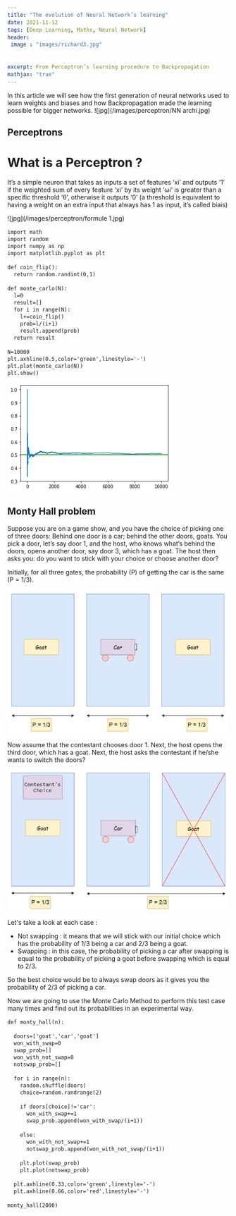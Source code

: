 ```yaml
---
title: "The evolution of Neural Network’s learning"
date: 2021-11-12
tags: [Deep Learning, Maths, Neural Network]
header:
 image : "images/richard3.jpg"

  
excerpt: From Perceptron’s learning procedure to Backpropagation
mathjax: "true"
---
```

In this article we will see how the first generation of neural networks used to learn weights and biases and how Backpropagation made the learning possible for bigger networks.
![jpg](/images/perceptron/NN archi.jpg)

## Perceptrons
# What is a Perceptron ?
It’s a simple neuron that takes as inputs a set of features ‘xi’ and outputs ‘1’ if the weighted sum of every feature ‘xi’ by its weight ‘ωi’ is greater than a specific threshold ‘θ’, otherwise it outputs ‘0’ (a threshold is equivalent to having a weight on an extra input that always has 1 as input, it’s called biais)

![jpg](/images/perceptron/formule 1.jpg)
```
import math
import random
import numpy as np
import matplotlib.pyplot as plt

def coin_flip():
  return random.randint(0,1)
  
def monte_carlo(N):
  l=0
  result=[]
  for i in range(N):
    l+=coin_flip()
    prob=l/(i+1)
    result.append(prob)
  return result

N=10000
plt.axhline(0.5,color='green',linestyle='-')
plt.plot(monte_carlo(N))
plt.show()

```


![png](/images/monte_carlo/Copie_de_Copie_de_monte_carloos_1_0.png)


## Monty Hall problem

Suppose you are on a game show, and you have the choice of picking one of three doors: Behind one door is a car; behind the other doors, goats. You pick a door, let’s say door 1, and the host, who knows what’s behind the doors, opens another door, say door 3, which has a goat. The host then asks you: do you want to stick with your choice or choose another door?

Initially, for all three gates, the probability (P) of getting the car is the same (P = 1/3).

![png](/images/monte_carlo/monty_hall.png)

Now assume that the contestant chooses door 1. Next, the host opens the third door, which has a goat. Next, the host asks the contestant if he/she wants to switch the doors?

![png](/images/monte_carlo/monty_hall_2.png)

Let's take a look at each case :
- Not swapping : it means that we will stick with our initial choice which has the probability of 1/3 being a car and 2/3 being a goat.
- Swapping : in this case, the probability of picking a car after swapping is equal to the probability of picking a goat before swapping which is equal to 2/3.

So the best choice would be to always swap doors as it gives you the probability of 2/3 of picking a car.

Now we are going to use the Monte Carlo Method to perform this test case many times and find out its probabilities in an experimental way.


```
def monty_hall(n):

  doors=['goat','car','goat']
  won_with_swap=0
  swap_prob=[]
  won_with_not_swap=0
  notswap_prob=[]
  
  for i in range(n):
    random.shuffle(doors)
    choice=random.randrange(2)
    
    if doors[choice]!='car':
      won_with_swap+=1
      swap_prob.append(won_with_swap/(i+1))

    else:
      won_with_not_swap+=1 
      notswap_prob.append(won_with_not_swap/(i+1))
      
    plt.plot(swap_prob)
    plt.plot(notswap_prob)
    
  plt.axhline(0.33,color='green',linestyle='-')
  plt.axhline(0.66,color='red',linestyle='-')
  
monty_hall(2000)
```

